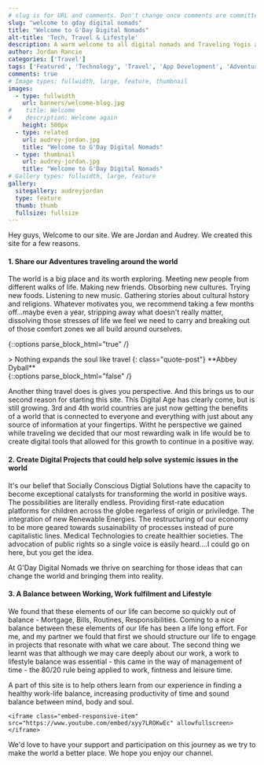 ```yaml
---
# slug is for URL and comments. Don't change once comments are committed
slug: "welcome to gday digital nomads"
title: "Welcome to G'Day Digital Nomads"
alt-title: 'Tech, Travel & Lifestyle'
description: A warm welcome to all digital nomads and Traveling Yogis around the world. Please read our quick intro about us and why we started this site.
author: Jordan Rancie
categories: ['Travel']
tags: ['Featured', 'Technology', 'Travel', 'App Development', 'Adventure', 'Innovative Ideas', 'Digital Solutions', 'Mind Body Soul', 'Work Life Balance', 'Digital Nomads', 'Traveling Yogis', 'Socially Conscious Apps']
comments: true
# Image types: fullwidth, large, feature, thumbnail
images:
  - type: fullwidth
    url: banners/welcome-blog.jpg
#    title: Welcome
#    description: Welcome again
    height: 500px
  - type: related
    url: audrey-jordan.jpg
    title: "Welcome to G'Day Digital Nomads"
  - type: thumbnail
    url: audrey-jordan.jpg
    title: "Welcome to G'Day Digital Nomads"
# Gallery types: fullwidth, large, feature
gallery:
  sitegallery: audreyjordan
  type: feature
  thumb: thumb
  fullsize: fullsize
---
```


Hey guys, Welcome to our site. We are Jordan and Audrey. We created this site for a few reasons.

#### 1. Share our Adventures traveling around the world

The world is a big place and its worth exploring. Meeting new people from different walks of life. Making new friends. Obsorbing new cultures. Trying new foods. Listening to new music. Gathering stories about cultural hstory and religions. Whatever motivates you, we recommend taking a few months off...maybe even a year, stripping away what doesn't really matter, dissolving those stresses of life we feel we need to carry and breaking out of those comfort zones we all build around ourselves.

{::options parse_block_html="true" /}
<div class="blog-post">
>
Nothing expands the soul like travel
{: class="quote-post"}
**Abbey Dyball**
</div>
{::options parse_block_html="false" /}

Another thing travel does is gives you perspective. And this brings us to our second reason for starting this site. This Digital Age has clearly come, but is still growing. 3rd and 4th world countries are just now getting the benefits of a world that is connected to everyone and everything with just about any source of information at your fingertips. Witht he perspective we gained while traveling we decided that our most rewarding walk in life would be to create digital tools that allowed for this growth to continue in a positive way. 

#### 2. Create Digital Projects that could help solve systemic issues in the world

It's our belief that Socially Conscious Digtial Solutions have the capacity to become exceptional catalysts for transforming the world in positive ways. The possibilities are literally endless. Providing first-rate education platforms for children across the globe regarless of origin or priviledge. The integration of new Renewable Energies. The restructuring of our economy to be more geared towards susainability of processes instead of pure capitalistic lines. Medical Technologies to create healthier societies. The advocation of public rights so a single voice is easily heard....I could go on here, but you get the idea.

At G'Day Digital Nomads we thrive on searching for those ideas that can change the world and bringing them into reality.

#### 3. A Balance between Working, Work fulfilment and Lifestyle

We found that these elements of our life can become so quickly out of balance - Mortgage, Bills, Routines, Responsibilities. Coming to a nice balance between these elements of our life has been a life long effort. For me, and my partner we fould that first we should structure our life to engage in projects that resonate with what we care about. The second thing we learnt was that although we may care deeply about our work, a work to lifestyle balance was essential - this came in the way of management of time - the 80/20 rule being applied to work, fintness and leisure time.  

A part of this site is to help others learn from our experience in finding a healthy work-life balance, increasing productivity of time and sound balance between mind, body and soul.

<div class="full-width video-container">
  
    <iframe class="embed-responsive-item" src="https://www.youtube.com/embed/xyy7LROKwEc" allowfullscreen></iframe>
  
</div>

We'd love to have your support and participation on this journey as we try to make the world a better place. We hope you enjoy our channel.

